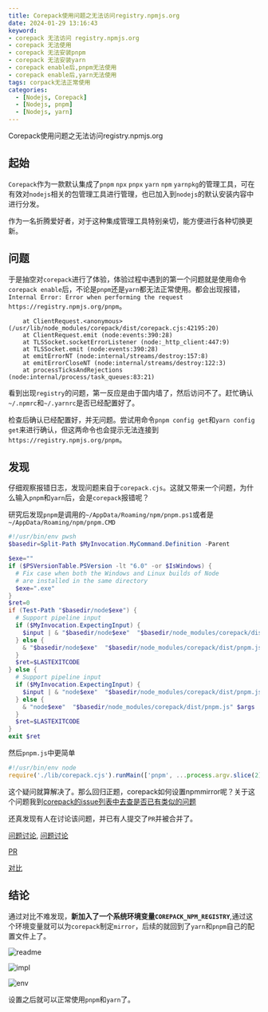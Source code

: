 ```yaml
---
title: Corepack使用问题之无法访问registry.npmjs.org
date: 2024-01-29 13:16:43
keyword: 
- corepack 无法访问 registry.npmjs.org
- corepack 无法使用
- corepack 无法安装pnpm
- corepack 无法安装yarn
- corepack enable后,pnpm无法使用
- corepack enable后,yarn无法使用
tags: corpack无法正常使用
categories:
  - [Nodejs, Corepack]
  - [Nodejs, pnpm]
  - [Nodejs, yarn]
---
```


Corepack使用问题之无法访问registry.npmjs.org

<!--more-->
## 起始
`Corepack`作为一款默认集成了`pnpm` `npx` `pnpx` `yarn` `npm` `yarnpkg`的管理工具，可在有效对`nodejs`相关的包管理工具进行管理，也已加入到`nodejs`的默认安装内容中进行分发。

作为一名折腾爱好者，对于这种集成管理工具特别亲切，能方便进行各种切换更新。

## 问题

于是抽空对`corepack`进行了体验，体验过程中遇到的第一个问题就是使用命令`corepack enable`后，不论是`pnpm`还是`yarn`都无法正常使用。都会出现报错，`Internal Error: Error when performing the request https://registry.npmjs.org/pnpm`。

```
    at ClientRequest.<anonymous> (/usr/lib/node_modules/corepack/dist/corepack.cjs:42195:20)
    at ClientRequest.emit (node:events:390:28)
    at TLSSocket.socketErrorListener (node:_http_client:447:9)
    at TLSSocket.emit (node:events:390:28)
    at emitErrorNT (node:internal/streams/destroy:157:8)
    at emitErrorCloseNT (node:internal/streams/destroy:122:3)
    at processTicksAndRejections (node:internal/process/task_queues:83:21)
```

看到出现`registry`的问题，第一反应是由于国内墙了，然后访问不了。赶忙确认`~/.npmrc`和`~/.yarnrc`是否已经配置好了。

检查后确认已经配置好，并无问题。尝试用命令`pnpm config get`和`yarn config get`来进行确认，但这两命令也会提示无法连接到`https://registry.npmjs.org/pnpm`。


## 发现

仔细观察报错日志，发现问题来自于`corepack.cjs`。这就又带来一个问题，为什么输入`pnpm`和`yarn`后，会是`corepack`报错呢？

研究后发现`pnpm`是调用的`~/AppData/Roaming/npm/pnpm.ps1`或者是`~/AppData/Roaming/npm/pnpm.CMD`
```powershell
#!/usr/bin/env pwsh
$basedir=Split-Path $MyInvocation.MyCommand.Definition -Parent

$exe=""
if ($PSVersionTable.PSVersion -lt "6.0" -or $IsWindows) {
  # Fix case when both the Windows and Linux builds of Node
  # are installed in the same directory
  $exe=".exe"
}
$ret=0
if (Test-Path "$basedir/node$exe") {
  # Support pipeline input
  if ($MyInvocation.ExpectingInput) {
    $input | & "$basedir/node$exe"  "$basedir/node_modules/corepack/dist/pnpm.js" $args
  } else {
    & "$basedir/node$exe"  "$basedir/node_modules/corepack/dist/pnpm.js" $args
  }
  $ret=$LASTEXITCODE
} else {
  # Support pipeline input
  if ($MyInvocation.ExpectingInput) {
    $input | & "node$exe"  "$basedir/node_modules/corepack/dist/pnpm.js" $args
  } else {
    & "node$exe"  "$basedir/node_modules/corepack/dist/pnpm.js" $args
  }
  $ret=$LASTEXITCODE
}
exit $ret
```

然后`pnpm.js`中更简单
```javascript
#!/usr/bin/env node
require('./lib/corepack.cjs').runMain(['pnpm', ...process.argv.slice(2)]);
```

这个疑问就算解决了。那么回归正题，corepack如何设置npmmirror呢？关于这个问题我到[corepack的issue列表中去查是否已有类似的问题](https://github.com/nodejs/corepack/issues)

还真发现有人在讨论该问题，并已有人提交了`PR`并被合并了。

[问题讨论](https://github.com/nodejs/corepack/issues/92), [问题讨论](https://github.com/nodejs/corepack/issues/66)

[PR](https://github.com/nodejs/corepack/pull/186)

[对比](https://github.com/nodejs/corepack/pull/186/files)

## 结论

通过对比不难发现，__新加入了一个系统环境变量`COREPACK_NPM_REGISTRY`__,通过这个环境变量就可以为`corepack`制定`mirror`，后续的就回到了`yarn`和`pnpm`自己的配置文件上了。

![readme](1.png)

![impl](2.png)

![env](3.png)

设置之后就可以正常使用`pnpm`和`yarn`了。


